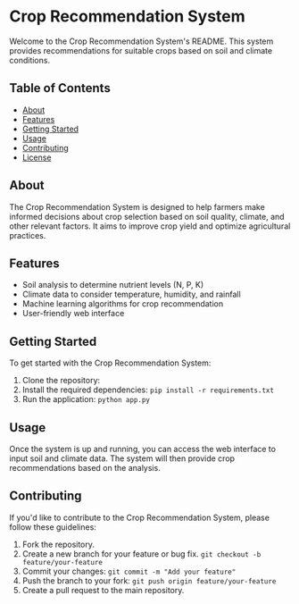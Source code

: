 <h1>Crop Recommendation System</h1>
<p>Welcome to the Crop Recommendation System's README. This system provides recommendations for suitable crops based on soil and climate conditions.</p>
<h2>Table of Contents</h2>
    <ul>
        <li><a href="#about">About</a></li>
        <li><a href="#features">Features</a></li>
        <li><a href="#getting-started">Getting Started</a></li>
        <li><a href="#usage">Usage</a></li>
        <li><a href="#contributing">Contributing</a></li>
        <li><a href="#license">License</a></li>
    </ul>

<h2 id="about">About</h2>
<p>The Crop Recommendation System is designed to help farmers make informed decisions about crop selection based on soil quality, climate, and other relevant factors. It aims to improve crop yield and optimize agricultural practices.</p>

<h2 id="features">Features</h2>
    <ul>
        <li>Soil analysis to determine nutrient levels (N, P, K)</li>
        <li>Climate data to consider temperature, humidity, and rainfall</li>
        <li>Machine learning algorithms for crop recommendation</li>
        <li>User-friendly web interface</li>
    </ul>

<h2 id="getting-started">Getting Started</h2>
    <p>To get started with the Crop Recommendation System:</p>
    <ol>
        <li>Clone the repository:
            

<li>Install the required dependencies:
            <code>pip install -r requirements.txt</code>
        </li>
        <li>Run the application:
            <code>python app.py</code>
        </li>
    </ol>

<h2 id="usage">Usage</h2>
    <p>Once the system is up and running, you can access the web interface to input soil and climate data. The system will then provide crop recommendations based on the analysis.</p>

<h2 id="contributing">Contributing</h2>
    <p>If you'd like to contribute to the Crop Recommendation System, please follow these guidelines:</p>
    <ol>
        <li>Fork the repository.</li>
        <li>Create a new branch for your feature or bug fix.
            <code>git checkout -b feature/your-feature</code>
        </li>
        <li>Commit your changes:
            <code>git commit -m "Add your feature"</code>
        </li>
        <li>Push the branch to your fork:
            <code>git push origin feature/your-feature</code>
        </li>
        <li>Create a pull request to the main repository.</li>
    </ol>

